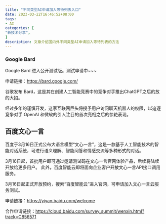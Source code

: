 ```yaml
---
title: "不同类型AI申请加入等待列表入口"
date: 2023-03-22T16:46:52+08:00
tags:
- AI
categories: [
"新技术分享",
]
description: 文章介绍国内外不同类型AI申请加入等待列表的方法
---
```


### Google Bard

Google Bard 进入公开测试版。测试申请中~~~
 

申请链接：https://bard.google.com/

谷歌发布 Bard，这是其在创建人工智能竞赛中的竞争对手推出ChatGPT之后的放的大招。

经过多年的谨慎开发，这家互联网巨头将授予用户访问聊天机器人的权限，以追逐竞争对手 OpenAI 和微软的引人注目的首次亮相之后的惊艳表现。

## 百度文心一言
百度于3月16日正式公布大语言模型“文心一言”，这是一款基于人工智能技术的智能对话系统，可进行语义理解、智能问答和情感交流等多种形式的对话。


3月16日起，首批用户即可通过邀请测试码在文心一言官网体验产品，后续将陆续开放给更多用户。
此外，百度智能云即将面向企业客户开放文心一言API接口调用服务。


3月16日起正式开放预约，搜索“百度智能云”进入官网，可申请加入文心一言云服务测试。


申请链接：https://yiyan.baidu.com/welcome


合作申请链接：https://cloud.baidu.com/survey_summit/wenxin.html?track=C856571

